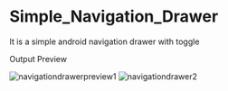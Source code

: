 # Simple_Navigation_Drawer

It is a simple android navigation drawer with toggle

Output Preview

![navigationdrawerpreview1](https://user-images.githubusercontent.com/65479688/134348800-286372b3-bfe7-44e9-8f42-31d7037d55b8.png)
![navigationdrawer2](https://user-images.githubusercontent.com/65479688/134348814-ab3a48be-efef-4aaf-9c21-cfddc4435008.png)
